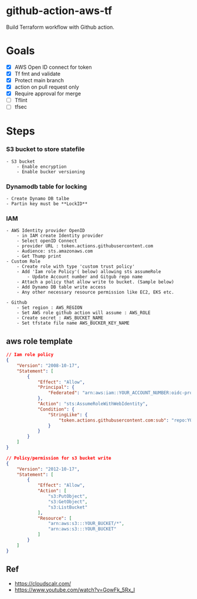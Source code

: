 # github-action-aws-tf
Build Terraform workflow with Github action.

# Goals
- [X] AWS Open ID connect for token
- [X] Tf fmt and validate
- [X] Protect main branch
- [X] action on pull request only
- [X] Require approval for merge
- [ ] Tflint
- [ ] tfsec

# Steps

### S3 bucket to store statefile
    - S3 bucket
        - Enable encryption
        - Enable bucker versioning

### Dynamodb table for locking
    - Create Dynamo DB talbe
    - Partin key must be **LockID**

### IAM
    - AWS Identity provider OpenID
        - in IAM create Identity provider
        - Select openID Connect
        - provider URL : token.actions.githubusercontent.com
        - Audience: sts.amazonaws.com
        - Get Thump print
    - Custom Role
        - Create role with type 'custom trust policy'
        - Add 'Iam role Policy'( below) allowing sts assumeRole
            - Update Account number and Gitgub repo name
        - Attach a policy that allow write to bucket. (Sample below)
        - Add Dynamo DB table write access
        - Any other necessary resource permission like EC2, EKS etc.

    - Github
        - Set region : AWS_REGION
        - Set AWS role github action will assume : AWS_ROLE
        - Create secret : AWS_BUCKET_NAME
        - Set tfstate file name AWS_BUCKER_KEY_NAME

## aws role template


```json
// Iam role policy
{
    "Version": "2008-10-17",
    "Statement": [
        {
            "Effect": "Allow",
            "Principal": {
                "Federated": "arn:aws:iam::YOUR_ACCOUNT_NUMBER:oidc-provider/token.actions.githubusercontent.com"
            },
            "Action": "sts:AssumeRoleWithWebIdentity",
            "Condition": {
                "StringLike": {
                    "token.actions.githubusercontent.com:sub": "repo:YOUR_GITHUB_USERNAME/YOUR_REPO_NAME:*"
                }
            }
        }
    ]
}
```

```json
// Policy/permission for s3 bucket write 
{
    "Version": "2012-10-17",
    "Statement": [
        {
            "Effect": "Allow",
            "Action": [
                "s3:PutObject",
                "s3:GetObject",
                "s3:ListBucket"
            ],
            "Resource": [
                "arn:aws:s3:::YOUR_BUCKET/*",
                "arn:aws:s3:::YOUR_BUCKET"
            ]
        }
    ]
}

```

## Ref 
- https://cloudscalr.com/
- https://www.youtube.com/watch?v=GowFk_5Rx_I
